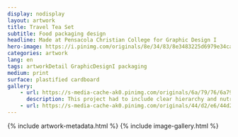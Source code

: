 ```yaml
---
display: nodisplay
layout: artwork
title: Travel Tea Set
subtitle: Food packaging design
headline: Made at Pensacola Christian College for Graphic Design I
hero-image: https://i.pinimg.com/originals/8e/34/83/8e3483225d6979e34ca63c8d535a3067.jpg
categories: artwork
lang: en
tags: artworkDetail GraphicDesignI packaging
medium: print
surface: plastified cardboard
gallery:
    - url: https://s-media-cache-ak0.pinimg.com/originals/6a/79/76/6a797693126bf6e2897374e67baf8088.jpg
      description: This project had to include clear hierarchy and nutritional labels.
    - url: https://s-media-cache-ak0.pinimg.com/originals/44/d2/e6/44d2e60ede87153accb720aa56e32003.jpg
---
```

{% include artwork-metadata.html %}
{% include image-gallery.html %}
